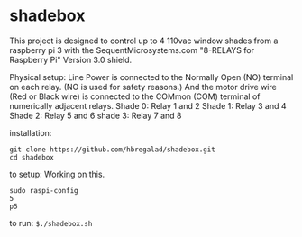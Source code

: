 # shadebox
This project is designed to control up to 4 110vac window shades from a raspberry pi 3 with the SequentMicrosystems.com "8-RELAYS for Raspberry Pi" Version 3.0 shield.

Physical setup:
Line Power is connected to the Normally Open (NO) terminal on each relay. (NO is used for safety reasons.)
And the motor drive wire (Red or Black wire) is connected to the COMmon (COM) terminal of numerically adjacent relays.
Shade 0:	Relay 1 and 2
Shade 1:	Relay 3 and 4
Shade 2:	Relay 5 and 6
shade 3:	Relay 7 and 8







installation:
```
git clone https://github.com/hbregalad/shadebox.git
cd shadebox

```

to setup:
Working on this.
```
sudo raspi-config 
5
p5
```

to run:
`$./shadebox.sh`
